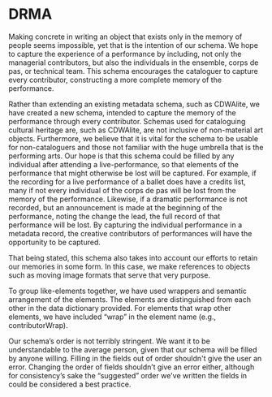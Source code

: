 # DRMA

Making concrete in writing an object that exists only in the memory of people seems impossible, yet that is the intention of our schema. We hope to capture the experience of a performance by including, not only the managerial contributors, but also the individuals in the ensemble, corps de pas, or technical team. This schema encourages the cataloguer to capture every contributor, constructing a more complete memory of the performance.  

Rather than extending an existing metadata schema, such as CDWAlite, we have created a new schema, intended to capture the memory of the performance through every contributor. Schemas used for cataloguing cultural heritage are, such as CDWAlite, are not inclusive of non-material art objects. Furthermore, we believe that it is vital for the schema to be usable for non-cataloguers and those not familiar with the huge umbrella that is the performing arts. Our hope is that this schema could be filled by any individual after attending a live-performance, so that elements of the performance that might otherwise be lost will be captured. For example, if the recording for a live performance of a ballet does have a credits list, many if not every individual of the corps de pas will be lost from the memory of the performance. Likewise, if a dramatic performance is not recorded, but an announcement is made at the beginning of the performance, noting the change the lead, the full record of that performance will be lost. By capturing the individual performance in a metadata record, the creative contributors of performances will have the opportunity to be captured. 

That being stated, this schema also takes into account our efforts to retain our memories in some form.  In this case, we make references to objects such as moving image formats that serve that very purpose.

To group like-elements together, we have used wrappers and semantic arrangement of the elements. The elements are distinguished from each other in the data dictionary provided. For elements that wrap other elements, we have included “wrap” in the element name (e.g., contributorWrap). 
  
Our schema’s order is not terribly stringent. We want it to be understandable to the average person, given that our schema will be filled by anyone willing. Filling in the fields out of order shouldn't give the user an error. Changing the order of fields shouldn’t give an error either, although for consistency’s sake the “suggested” order we've written the fields in could be considered a best practice.
